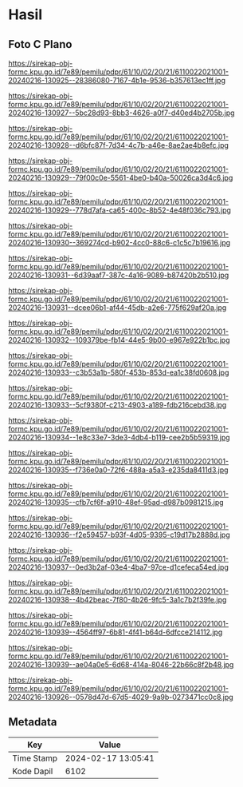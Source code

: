 # Hasil

## Foto C Plano

https://sirekap-obj-formc.kpu.go.id/7e89/pemilu/pdpr/61/10/02/20/21/6110022021001-20240216-130925--28386080-7167-4b1e-9536-b357613ec1ff.jpg

https://sirekap-obj-formc.kpu.go.id/7e89/pemilu/pdpr/61/10/02/20/21/6110022021001-20240216-130927--5bc28d93-8bb3-4626-a0f7-d40ed4b2705b.jpg

https://sirekap-obj-formc.kpu.go.id/7e89/pemilu/pdpr/61/10/02/20/21/6110022021001-20240216-130928--d6bfc87f-7d34-4c7b-a46e-8ae2ae4b8efc.jpg

https://sirekap-obj-formc.kpu.go.id/7e89/pemilu/pdpr/61/10/02/20/21/6110022021001-20240216-130929--79f00c0e-5561-4be0-b40a-50026ca3d4c6.jpg

https://sirekap-obj-formc.kpu.go.id/7e89/pemilu/pdpr/61/10/02/20/21/6110022021001-20240216-130929--778d7afa-ca65-400c-8b52-4e48f036c793.jpg

https://sirekap-obj-formc.kpu.go.id/7e89/pemilu/pdpr/61/10/02/20/21/6110022021001-20240216-130930--369274cd-b902-4cc0-88c6-c1c5c7b19616.jpg

https://sirekap-obj-formc.kpu.go.id/7e89/pemilu/pdpr/61/10/02/20/21/6110022021001-20240216-130931--6d39aaf7-387c-4a16-9089-b87420b2b510.jpg

https://sirekap-obj-formc.kpu.go.id/7e89/pemilu/pdpr/61/10/02/20/21/6110022021001-20240216-130931--dcee06b1-af44-45db-a2e6-775f629af20a.jpg

https://sirekap-obj-formc.kpu.go.id/7e89/pemilu/pdpr/61/10/02/20/21/6110022021001-20240216-130932--109379be-fb14-44e5-9b00-e967e922b1bc.jpg

https://sirekap-obj-formc.kpu.go.id/7e89/pemilu/pdpr/61/10/02/20/21/6110022021001-20240216-130933--c3b53a1b-580f-453b-853d-ea1c38fd0608.jpg

https://sirekap-obj-formc.kpu.go.id/7e89/pemilu/pdpr/61/10/02/20/21/6110022021001-20240216-130933--5cf9380f-c213-4903-a189-fdb216cebd38.jpg

https://sirekap-obj-formc.kpu.go.id/7e89/pemilu/pdpr/61/10/02/20/21/6110022021001-20240216-130934--1e8c33e7-3de3-4db4-b119-cee2b5b59319.jpg

https://sirekap-obj-formc.kpu.go.id/7e89/pemilu/pdpr/61/10/02/20/21/6110022021001-20240216-130935--f736e0a0-72f6-488a-a5a3-e235da8411d3.jpg

https://sirekap-obj-formc.kpu.go.id/7e89/pemilu/pdpr/61/10/02/20/21/6110022021001-20240216-130935--cfb7cf6f-a910-48ef-95ad-d987b0981215.jpg

https://sirekap-obj-formc.kpu.go.id/7e89/pemilu/pdpr/61/10/02/20/21/6110022021001-20240216-130936--f2e59457-b93f-4d05-9395-c19d17b2888d.jpg

https://sirekap-obj-formc.kpu.go.id/7e89/pemilu/pdpr/61/10/02/20/21/6110022021001-20240216-130937--0ed3b2af-03e4-4ba7-97ce-d1cefeca54ed.jpg

https://sirekap-obj-formc.kpu.go.id/7e89/pemilu/pdpr/61/10/02/20/21/6110022021001-20240216-130938--4b42beac-7f80-4b26-9fc5-3a1c7b2f39fe.jpg

https://sirekap-obj-formc.kpu.go.id/7e89/pemilu/pdpr/61/10/02/20/21/6110022021001-20240216-130939--4564ff97-6b81-4f41-b64d-6dfcce214112.jpg

https://sirekap-obj-formc.kpu.go.id/7e89/pemilu/pdpr/61/10/02/20/21/6110022021001-20240216-130939--ae04a0e5-6d68-414a-8046-22b66c8f2b48.jpg

https://sirekap-obj-formc.kpu.go.id/7e89/pemilu/pdpr/61/10/02/20/21/6110022021001-20240216-130926--0578d47d-67d5-4029-9a9b-0273471cc0c8.jpg


## Metadata

| Key        | Value               |
| ---------- | ------------------- |
| Time Stamp | 2024-02-17 13:05:41 |
| Kode Dapil | 6102                |



